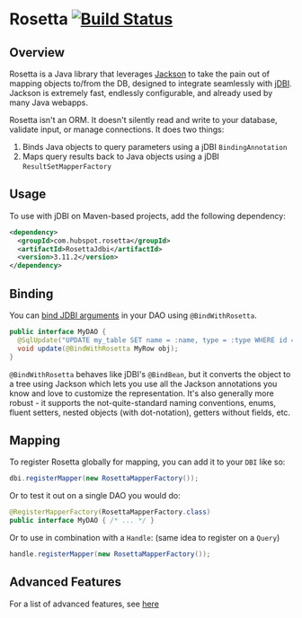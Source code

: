 # Rosetta [![Build Status](https://travis-ci.org/HubSpot/Rosetta.svg?branch=master)](https://travis-ci.org/HubSpot/Rosetta)

## Overview

Rosetta is a Java library that leverages [Jackson](https://github.com/FasterXML/jackson) to take the pain out of mapping objects to/from the DB, designed to integrate seamlessly with [jDBI](https://github.com/jdbi/jdbi). Jackson is extremely fast, endlessly configurable, and already used by many Java webapps. 

Rosetta isn't an ORM. It doesn't silently read and write to your database, validate input, or manage connections. It does two things:

1. Binds Java objects to query parameters using a jDBI `BindingAnnotation`
2. Maps query results back to Java objects using a jDBI `ResultSetMapperFactory`

## Usage

To use with jDBI on Maven-based projects, add the following dependency:

```xml
<dependency>
  <groupId>com.hubspot.rosetta</groupId>
  <artifactId>RosettaJdbi</artifactId>
  <version>3.11.2</version>
</dependency>
```

## Binding

You can [bind JDBI arguments](http://www.jdbi.org/sql_object_api_argument_binding) in your DAO using `@BindWithRosetta`.

```java
public interface MyDAO {
  @SqlUpdate("UPDATE my_table SET name = :name, type = :type WHERE id = :id")
  void update(@BindWithRosetta MyRow obj);
}
```

`@BindWithRosetta` behaves like jDBI's `@BindBean`, but it converts the object to a tree using Jackson which lets
you use all the Jackson annotations you know and love to customize the representation. It's also generally more robust - it supports
the not-quite-standard naming conventions, enums, fluent setters, nested objects (with dot-notation), getters without fields, etc.

## Mapping

To register Rosetta globally for mapping, you can add it to your `DBI` like so:
```java
dbi.registerMapper(new RosettaMapperFactory());
```

Or to test it out on a single DAO you would do:
```java
@RegisterMapperFactory(RosettaMapperFactory.class)
public interface MyDAO { /* ... */ }
```

Or to use in combination with a `Handle`: (same idea to register on a `Query`)
```java
handle.registerMapper(new RosettaMapperFactory());
```

## Advanced Features

For a list of advanced features, see [here](FEATURES.md)
